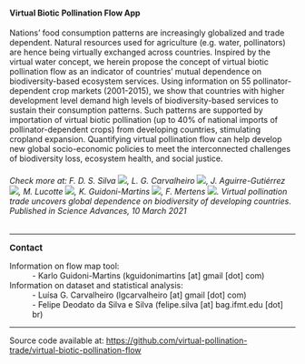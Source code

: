 #### Virtual Biotic Pollination Flow App

Nations’ food consumption patterns are increasingly globalized and trade
dependent. Natural resources used for agriculture (e.g. water, pollinators) are
hence being virtually exchanged across countries. Inspired by the virtual water
concept, we herein propose the concept of virtual biotic pollination flow as an
indicator of countries’ mutual dependence on biodiversity-based ecosystem
services. Using information on 55 pollinator-dependent crop markets
(2001-2015), we show that countries with higher development level demand high
levels of biodiversity-based services to sustain their consumption patterns.
Such patterns are supported by importation of virtual biotic pollination (up to
40% of national imports of pollinator-dependent crops) from developing
countries, stimulating cropland expansion. Quantifying virtual pollination flow
can help develop new global socio-economic policies to meet the interconnected
challenges of biodiversity loss, ecosystem health, and social justice.

###### Check more at: F. D. S. Silva [![](https://orcid.org/sites/default/files/images/orcid_16x16.png)](https://orcid.org/0000-0001-9445-9493), L. G. Carvalheiro [![](https://orcid.org/sites/default/files/images/orcid_16x16.png)](https://orcid.org/0000-0001-7655-979X), J. Aguirre-Gutiérrez [![](https://orcid.org/sites/default/files/images/orcid_16x16.png)](https://orcid.org/0000-0001-9190-3229), M. Lucotte [![](https://orcid.org/sites/default/files/images/orcid_16x16.png)](https://orcid.org/0000-0002-6360-2979), K. Guidoni-Martins [![](https://orcid.org/sites/default/files/images/orcid_16x16.png)](https://orcid.org/0000-0002-8458-8467), F. Mertens [![](https://orcid.org/sites/default/files/images/orcid_16x16.png)](https://orcid.org/0000-0002-1449-8140). *Virtual pollination trade uncovers global dependence on biodiversity of developing countries*. Published in *Science Advances*, 10 March 2021

<!-- <https://doi.org/> -->

---

<div style="text-align: left;">

<span style="font-weight: bold; font-size: 15px;">Contact</span> <br>

 <dl>
  <dt>Information on flow map tool:</dt>
    <dd>- Karlo Guidoni-Martins (kguidonimartins [at] gmail [dot] com)</dd>
  <dt>Information on dataset and statistical analysis:</dt>
    <dd>- Luísa G. Carvalheiro (lgcarvalheiro [at] gmail [dot] com)</dd>
    <dd>- Felipe Deodato da Silva e Silva (felipe.silva [at] bag.ifmt.edu [dot] br)</dd>
</dl>

</div>

---

Source code available at: https://github.com/virtual-pollination-trade/virtual-biotic-pollination-flow
